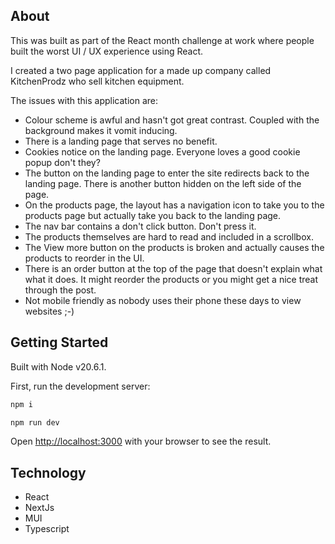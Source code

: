 ## About

This was built as part of the React month challenge at work where people built the worst UI / UX experience using React.

I created a two page application for a made up company called KitchenProdz who sell kitchen equipment.

The issues with this application are:

- Colour scheme is awful and hasn't got great contrast. Coupled with the background makes it vomit inducing.
- There is a landing page that serves no benefit.
- Cookies notice on the landing page. Everyone loves a good cookie popup don't they?
- The button on the landing page to enter the site redirects back to the landing page. There is another button hidden on the left side of the page.
- On the products page, the layout has a navigation icon to take you to the products page but actually take you back to the landing page.
- The nav bar contains a don't click button. Don't press it.
- The products themselves are hard to read and included in a scrollbox.
- The View more button on the products is broken and actually causes the products to reorder in the UI.
- There is an order button at the top of the page that doesn't explain what what it does. It might reorder the products or you might get a nice treat through the post.
- Not mobile friendly as nobody uses their phone these days to view websites ;-)

## Getting Started

Built with Node v20.6.1.

First, run the development server:

```bash
npm i

npm run dev
```

Open [http://localhost:3000](http://localhost:3000) with your browser to see the result.

## Technology

- React
- NextJs
- MUI
- Typescript
